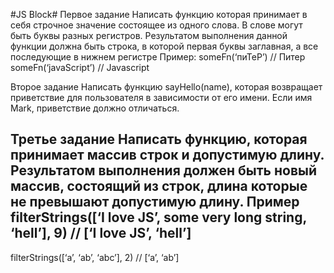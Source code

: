 #JS Block#
Первое задание
Написать функцию которая принимает в себя строчное значение
состоящее из одного слова. В слове могут быть буквы разных
регистров. Результатом выполнения данной функции должна быть
строка, в которой первая буквы заглавная, а все последующие в
нижнем регистре
Пример:
someFn(‘пиТеР’) // Питер
someFn(‘javaScript’) // Javascript


Второе задание
Написать функцию sayHello(name), которая возвращает приветствие для пользователя в зависимости от его имени. Если имя Mark, приветствие должно отличаться.


Третье задание
Написать функцию, которая принимает массив строк и допустимую
длину. Результатом выполнения должен быть новый массив,
состоящий из строк, длина которые не превышают допустимую
длину.
Пример
filterStrings([‘I love JS’, some very long string, ‘hell’], 9)
// [‘I love JS’, ‘hell’]
---
filterStrings([‘a’, ‘ab’, ‘abc’], 2) // [‘a’, ‘ab’]

